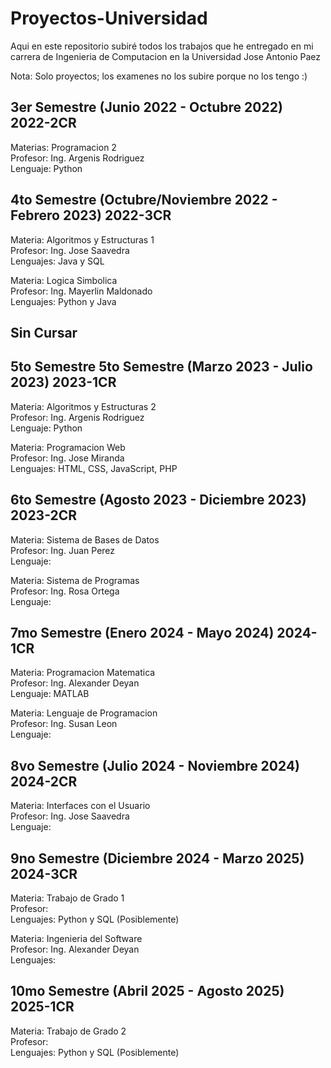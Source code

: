 # Proyectos-Universidad
Aqui en este repositorio subiré todos los trabajos que he entregado en mi carrera de Ingenieria de Computacion en la Universidad Jose Antonio Paez

Nota: Solo proyectos; los examenes no los subire porque no los tengo :)

3er Semestre (Junio 2022 - Octubre 2022) 2022-2CR
-----------------------------------------------------------------------------------------------------------------------------------------------------------------------
Materias: Programacion 2 <br>
Profesor: Ing. Argenis Rodriguez <br>
Lenguaje: Python <br>

4to Semestre (Octubre/Noviembre 2022 - Febrero 2023) 2022-3CR
-----------------------------------------------------------------------------------------------------------------------------------------------------------------------
Materia: Algoritmos y Estructuras 1 <br>
Profesor: Ing. Jose Saavedra <br>
Lenguajes: Java y SQL <br>

Materia: Logica Simbolica <br>
Profesor: Ing. Mayerlin Maldonado <br>
Lenguajes: Python y Java <br>

Sin Cursar
-----------------------------------------------------------------------------------------------------------------------------------------------------------------------
                                                  
5to Semestre 5to Semestre (Marzo 2023 - Julio 2023) 2023-1CR
-----------------------------------------------------------------------------------------------------------------------------------------------------------------------
Materia: Algoritmos y Estructuras 2 <br>
Profesor: Ing. Argenis Rodriguez <br>
Lenguaje: Python <br>

Materia: Programacion Web <br>
Profesor: Ing. Jose Miranda <br>
Lenguajes: HTML, CSS, JavaScript, PHP <br>   

6to Semestre (Agosto 2023 - Diciembre 2023) 2023-2CR
-----------------------------------------------------------------------------------------------------------------------------------------------------------------------
Materia: Sistema de Bases de Datos <br>
Profesor: Ing. Juan Perez <br>
Lenguaje: <br>

Materia: Sistema de Programas <br>
Profesor: Ing. Rosa Ortega <br>
Lenguaje: <br>

7mo Semestre (Enero 2024 - Mayo 2024) 2024-1CR
-----------------------------------------------------------------------------------------------------------------------------------------------------------------------
Materia: Programacion Matematica <br>
Profesor: Ing. Alexander Deyan <br>
Lenguaje: MATLAB <br>

Materia: Lenguaje de Programacion <br>
Profesor: Ing. Susan Leon <br>
Lenguaje: <br>

8vo Semestre (Julio 2024 - Noviembre 2024) 2024-2CR
-----------------------------------------------------------------------------------------------------------------------------------------------------------------------
Materia: Interfaces con el Usuario <br>
Profesor: Ing. Jose Saavedra <br>
Lenguaje: <br>

9no Semestre (Diciembre 2024 - Marzo 2025) 2024-3CR
-----------------------------------------------------------------------------------------------------------------------------------------------------------------------
Materia: Trabajo de Grado 1 <br>
Profesor: <br>
Lenguajes: Python y SQL (Posiblemente) <br>

Materia: Ingenieria del Software <br>
Profesor: Ing. Alexander Deyan <br>
Lenguajes: <br>

10mo Semestre (Abril 2025 - Agosto 2025) 2025-1CR
-----------------------------------------------------------------------------------------------------------------------------------------------------------------------
Materia: Trabajo de Grado 2 <br>
Profesor: <br>
Lenguajes: Python y SQL (Posiblemente) <br>
